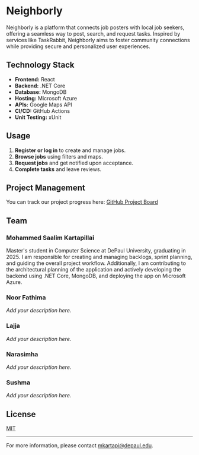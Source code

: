 # Neighborly

Neighborly is a platform that connects job posters with local job seekers, offering a seamless way to post, search, and request tasks. Inspired by services like TaskRabbit, Neighborly aims to foster community connections while providing secure and personalized user experiences.

## Technology Stack
- **Frontend:** React
- **Backend:** .NET Core
- **Database:** MongoDB
- **Hosting:** Microsoft Azure
- **APIs:** Google Maps API
- **CI/CD:** GitHub Actions
- **Unit Testing:** xUnit

## Usage
1. **Register or log in** to create and manage jobs.
2. **Browse jobs** using filters and maps.
3. **Request jobs** and get notified upon acceptance.
4. **Complete tasks** and leave reviews.

## Project Management

You can track our project progress here: [GitHub Project Board](https://github.com/users/mohammed-saalim/projects/2/views/1)


## Team
### Mohammed Saalim Kartapillai
Master's student in Computer Science at DePaul University, graduating in 2025. I am responsible for creating and managing backlogs, sprint planning, and guiding the overall project workflow. Additionally, I am contributing to the architectural planning of the application and actively developing the backend using .NET Core, MongoDB, and deploying the app on Microsoft Azure.

### Noor Fathima
*Add your description here.*

### Lajja
*Add your description here.*

### Narasimha
*Add your description here.*

### Sushma
*Add your description here.*

## License
[MIT](LICENSE)

---

For more information, please contact [mkartapi@depaul.edu](mailto:mkartapi@depaul.edu).
